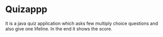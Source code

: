 # Quizappp
It is a java quiz application which asks few multiply choice questions and also give one lifeline. In the end it shows the score.
